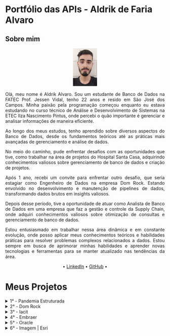 # Portfólio das APIs - Aldrik de Faria Alvaro
<h2>Sobre mim</h2>
<p align="center"><img src="https://raw.githubusercontent.com/Aldrik-Alvaro/bertoti/main/portfolio/IMG_20230921_181017.jpg" width="15%"></p>

<p align="justify">
Olá, meu nome é Aldrik Alvaro. Sou um estudante de Banco de Dados na FATEC Prof. Jessen Vidal, tenho 22 anos e resido em São José dos Campos. Minha paixão pela programação começou enquanto eu estava estudando no curso técnico de Análise e Desenvolvimento de Sistemas na ETEC Ilza Nascimento Pintus, onde percebi o quão importante é gerenciar e analisar informações de maneira eficiente.
</p>

<p align="justify">
Ao longo dos meus estudos, tenho aprendido sobre diversos aspectos do Banco de Dados, desde os fundamentos teóricos até as práticas mais avançadas de gerenciamento e análise de dados.  
</p>

<p align="justify">
No meio do caminho, pude enfrentar desafios com as oportunidades que tive, como trabalhar na área de projetos do Hospital Santa Casa, adquirindo conhecimentos valiosos sobre gerenciamento de banco de dados e criação de projetos.
</p>

<p align="justify">
Após 1 ano, recebi um convite para enfrentar outro desafio, que seria estagiar como Engenheiro de Dados na empresa Dom Rock. Estando envolvido no desenvolvimento e manutenção de pipelines de dados, transformando dados brutos em insights valiosos.
</p>

<p align="justify">
Depois desse período, tive a oportunidade de atuar como Analista de Banco de Dados em uma empresa que faz a gestão e controle da Supply Chain, onde adquiri conhecimentos valiosos sobre otimização de consultas e gerenciamento de banco de dados.
</p>

<p align="justify">
Estou entusiasmado em trabalhar nessa área dinâmica e em constante evolução, onde posso aplicar meus conhecimentos teóricos e habilidades práticas para resolver problemas complexos relacionados a dados. Estou sempre em busca de aprimorar minhas habilidades e aprender novas tecnologias e ferramentas para se manter atualizado nas tendências da área.
</p>


<p align="center">• <a href="https://www.linkedin.com/in/aldrikalvaro/">LinkedIn</a> • <a href="https://github.com/Aldrik-Alvaro">GitHub</a> •</p>





# Meus Projetos


<details>
  <summary>1° - Pandemia Estruturada</summary>

## Pandemia Estruturada

- **1º Semestre** • 6/2021 • [Repositório Github](https://github.com/Aldrik-Alvaro/CarcaraAPI)
- Parceiro Acadêmico: [Fatec](https://fatecsjc-prd.azurewebsites.net/)

![Imagem](https://raw.githubusercontent.com/Aldrik-Alvaro/portifolio/main/videos%20e%20imagens/1%20Semestre/1.jpg)


Em 6/2021, trabalhei no projeto da API com o Parceiro Acadêmico Fatec.
<p align="justify">
Nosso objetivo foi analisar os dados da COVID-19 no estado de São Paulo e entregá-los ao usuário de forma clara e contextualizada, por meio de visualizações gráficas. Sendo a simplicidade um dos princípios do projeto, as visualizações serão geradas pensando prioritariamente na utilidade prática que podem oferecer ao cliente.
</p>

![gif2](https://github.com/Aldrik-Alvaro/portifolio/blob/main/videos%20e%20imagens/1%20Semestre/1.gif)
![gif3](https://github.com/Aldrik-Alvaro/portifolio/blob/main/videos%20e%20imagens/1%20Semestre/2.gif)

### Funcionalidades
<details>
  <summary><b>Páginas Informativas</b></summary>
  O sistema fornecia informações detalhadas sobre casos e óbitos, taxa de vacinação e leitos disponíveis, oferecendo esses dados de maneira acessível e direta aos usuários.
</details>
<details>
  <summary><b>Filtragem de Dados</b></summary>
  Foi implementada uma variedade de filtros que permitem aos usuários selecionar estados e municípios por data, possibilitando a obtenção de insights valiosos sobre a pandemia.
</details>
<details>
  <summary><b>Painéis Totalizadores</b></summary>
  O sistema incluía uma aba com painéis totalizadores, apresentando informações relevantes sobre o andamento da pandemia de forma consolidada.
</details>


### Tecnologias Utilizadas

- [Python](https://www.python.org/): Linguagem utilizada para desenvolvimento do back-end.
- [Flask](https://flask.palletsprojects.com/): Framework utilizado para facilitar a configuração e o gerenciamento das dependências no desenvolvimento em Python.
- [JavaScript](https://developer.mozilla.org/pt-BR/docs/Web/JavaScript): Linguagem usada para o desenvolvimento do front-end.
- [HTML](https://developer.mozilla.org/pt-BR/docs/Web/HTML): Utilizado para estruturar e criar o conteúdo das páginas web, não está diretamente relacionado à comunicação entre o front-end e o back-end, mas sim à criação de interfaces visuais.


### Contribuições Pessoais

#### Desenvolvimento do Front-end:
 - Atuei no desenvolvimento do front-end, implementando funcionalidades como a criação de páginas informativas, filtros de dados e painéis totalizadores.

#### Comunicação entre front-end e back-end:
 - Assegurei uma comunicação entre as camadas front-end e back-end, utilizando APIs RESTful para garantir a correta transmissão de informações e dados.


### Hard Skills
 <table>
    <tr>
      <th width="300px">Tecnologia/Metodologia</th>
      <th width="300px">Classificação</th>
    </tr>
    <tr>
      <td>Python</td>
      <td>★★☆☆☆</td>
    </tr>
    <tr>
      <td>HTML</td>
      <td>★★☆☆☆</td>
    </tr>
    <tr>
      <td>Flask</td>
      <td>★☆☆☆☆</td>
    </tr>
  </table>

  ### Soft Skills

**Adaptabilidade**
- <p align="justify"></p>Trabalhando com Python no começo, enfrentei muitas dificuldades para completar certas tarefas. Precisei estudar bastante e me adaptar a essa linguagem.</p>
**Trabalho em Equipe**
- <p align="justify">Como meu primeiro projeto na Fatec, esse também foi meu primeiro projeto em equipe utilizando a metodologia Scrum. Senti dificuldades no início ao trabalhar em equipe, mas com o tempo fui me adaptando ao trabalho colaborativo.</p>

</details>














<details>
  <summary>2° - Dom Rock</summary>

## Dom Rock

- **2º Semestre** • 2/2023 • [Repositório Github](https://github.com/Aldrik-Alvaro/Dom_Rock)
- Parceiro Acadêmico: [Dom Rock](https://www.domrock.net/)

![Imagem](https://github.com/Aldrik-Alvaro/Dom_Rock/blob/main/GIT/cabecario2.jpg)

Em 2/2023, trabalhei no projeto da API com o Parceiro Acadêmico Dom Rock.
<p align="justify">
O desafio foi desenvolver uma solução para gerenciar a ativação de clientes na plataforma Dom Rock, integrando dados de parâmetros e variáveis de cada cliente para alocação de recursos. A equipe Fluffy desenvolveu um Sistema de Gerenciamento de Clientes em Java, com funcionalidades de cadastro, consulta, edição, relatórios, logs e exportação, e com níveis de acesso para garantir segurança dos dados.
</p>

![Gif](https://raw.githubusercontent.com/Aldrik-Alvaro/Dom_Rock/main/GIT/prototipo.gif)
![Imagem](https://github.com/Aldrik-Alvaro/portifolio/blob/main/videos%20e%20imagens/2%20Semestre/3.jpg)

### Funcionalidades

<details>
  <summary><b>Gestão de Clientes</b></summary>
O sistema permite registrar todas as informações dos clientes, incluindo detalhes de contato e endereço. Isso facilita a administração do relacionamento com o cliente, oferecendo uma visão consolidada e de fácil acesso.

</details>
<details>
  <summary><b>Catalogação de Soluções</b></summary>
Há uma base de dados que mantém um catálogo detalhado das soluções e módulos oferecidos pela Dom Rock, destacando funcionalidades e versões disponíveis. Isso proporciona uma referência rápida e precisa sobre os produtos da empresa, tanto para a equipe interna quanto para os clientes.

</details>
<details>
  <summary><b>Processo de Ativação</b></summary>
O sistema define e gerencia o processo de ativação, dividindo-o em etapas específicas, cada uma com recursos e definições predefinidos. Isso garante uma ativação organizada e registra o progresso para uma visão clara do status de cada cliente.

</details>
<details>
  <summary><b>Relatórios e Consultas</b></summary>
As funcionalidades de consulta e relatórios oferecem uma análise detalhada dos dados, permitindo aos usuários visualizar métricas importantes, como desempenho por cliente, tipo de solução ativada e estágio do processo de ativação. Esses insights ajudam nas decisões estratégicas, proporcionando uma compreensão completa do ambiente operacional.

</details>


### Tecnologias Utilizadas

- [Java SE 14](https://www.oracle.com/java/): Linguagem para desenvolvimento do back-end em Java.
- [JavaFX](https://openjfx.io/): Plataforma para criação de interfaces gráficas em Java.
- [JavaScript](https://developer.mozilla.org/pt-BR/docs/Web/JavaScript): Linguagem para o desenvolvimento do front-end.
- [SQL Server](https://www.microsoft.com/pt-br/sql-server): Sistema Gerenciador de Banco de Dados (SGBD).

### Contribuições Pessoais


#### Desenvolvimento do Banco de dados:
Como Desenvolvedor responsavel por criar e gerenciar o banco de dados SQL Server, trabalhei desde seu design, estruturação e implementação de Tabelas, Gatilhos e Funções. Minhas atividades envolveram:
 - Design do banco de dados.
 - Criação e gerenciamentos de tabelas, gatilhos e funções.
 - Criação de views para a visualização de insights.
 


### Hard Skills
 <table>
    <tr>
      <th width="300px">Tecnologia/Metodologia</th>
      <th width="300px">Classificação</th>
    </tr>
    <tr>
      <td>SQL Server</td>
      <td>★★★★☆</td>
    </tr>
    <tr>
      <td>Java</td>
      <td>★★☆☆☆</td>
    </tr>
  </table>


### Soft Skills

**Agilidade de trabalho**
- <p align="justify">Durante o projeto, após uma entrega, precisei refatorar o banco de dados para melhor atender aos requisitos do cliente. Foi crucial agir rapidamente para garantir mudanças adequadas e eficazes.</p>
**Comunicação eficaz**
- <p align="justify">Durante o desenvolvimento, recebemos muitos feedbacks valiosos do cliente, que nos orientaram na direção certa. Foi crucial entender profundamente suas necessidades para garantir que o produto final atendesse plenamente às suas expectativas. Utilizei essas informações para ajustar nossas abordagens e melhorar continuamente o projeto.</p>

</details>















<details>
  <summary>3° - Iacit</summary>

## Iacit

- **3º Semestre** • 6/2022 • [Repositório Github](https://github.com/fluffyfatec/Iacit)
- Parceiro Acadêmico: [Iacit](https://www.iacit.com.br/)

![Imagem](https://github.com/fluffyfatec/Iacit/blob/Sprint-1/GIT/cabecario%20(3).jpg)


Em 6/2022, trabalhei no projeto da API com o Parceiro Acadêmico IACIT.
<p align="justify">
O desafio do projeto foi criar um sistema para importar e armazenar dados meteorológicos em uma base de dados, permitindo criar dashboards para análise dos dados e exportação de relatórios desejados pelos clientes.
</p>

<p align="center">
    <img src="https://raw.githubusercontent.com/Aldrik-Alvaro/portifolio/main/videos%20e%20imagens/3%20Semestre/3.gif" width="100%"></img>
</p>

![Imagem](https://github.com/Aldrik-Alvaro/portifolio/blob/main/videos%20e%20imagens/3%20Semestre/2.jpg)

### Funcionalidades
<details>
  <summary><b>Cadastro de Estados e Regiões</b></summary>
O cadastro de Estados e Regiões proporciona uma organização precisa das operações, permitindo análises específicas por região e melhorando significativamente a contextualização das informações.

</details>
<details>
  <summary><b>Geração de Relatórios</b></summary>
A geração de relatórios é uma ferramenta indispensável para extrair insights valiosos e avaliar o desempenho do sistema. A capacidade de criar relatórios personalizados permite uma visualização abrangente dos dados, oferecendo detalhes sobre o estado das estações, o desempenho regional e as tendências temporais.

</details>
<details>
  <summary><b>Importação de Dados</b></summary>
A importação de dados otimiza o fluxo de informações no sistema, facilitando a transferência rápida de grandes conjuntos de dados. Isso assegura uma atualização eficiente do sistema, mantendo-o sempre atualizado e pronto para fornecer análises precisas.

</details>

### Tecnologias Utilizadas

- [Java SE 14](https://www.java.com/pt-BR/): Linguagem para desenvolvimento do back-end.
- [Spring Boot](https://spring.io/): Framework para facilitar a configuração e gerenciamento das dependências do projeto em Java.
- [JavaScript](https://www.javascript.com/): Linguagem para o desenvolvimento do front-end.
- [Thymeleaf](https://www.thymeleaf.org/): Utilizada para comunicação entre o front-end e a API Rest no back-end.
- [PostgreSQL](https://www.postgresql.org/): SGBD para o desenvolvimento do Banco de Dados.

### Contribuições Pessoais

#### Desenvolvimento do back-end:
 - Fui responsável pelo desenvolvimento do back-end. Implementei funcionalidades essenciais como listagem de dados meteorológicos, para que fosse possivel realizar a listagem de dados na aplicação.

#### Comunicação entre front-end e back-end:
 - Assegurei uma comunicação eficiente entre o front-end e o back-end, utilizando Ajax para realizar filtros dinâmicos no front-end.

### Hard Skills  
<table>
    <tr>
      <th width="300px">Tecnologia/Metodologia</th>
      <th width="300px">Classificação</th>
    </tr>
    <tr>
      <td>HTML</td>
      <td>★★★☆☆</td>
    </tr>
    <tr>
      <td>Spring Boot</td>
      <td>★★★☆☆</td>
    </tr>
  </table>


### Soft Skills
**Adaptabilidade**
- <p align="justify">Ao longo do projeto, foi necessário integrar o back-end e o front-end. Tive que me adaptar às tecnologias que havia aprendido recentemente para realizar essa integração de maneira eficiente.</p>

**Trabalho em Equipe**
- <p align="justify">Durante o projeto, o cliente expressou a vontade de possuir um CRUD para gerenciamento de usuários em sua plataforma. Como isso não estava em nosso escopo, foi necessário um esforço maior da equipe para que atendêssemos à solicitação do cliente.</p>

</details>

<details>
  <summary>4° - Embraer</summary>

## Embraer

- **4º Semestre** • 2/2023 • [Repositório Github](https://github.com/Aldrik-Alvaro/apiEmbraer4-sem/tree/main)
- Parceiro Acadêmico: [Embraer](https://embraer.com/br/pt)

![Imagem](https://github.com/octopusBD/apiEmbraer4-sem/blob/b92089563bafd98ceac265983ccba1574dacab6e/Imagens%20documentacao/doc/inicial.png)

Em 2/2023, trabalhei no projeto da API com o Parceiro Acadêmico Embraer.
<p align="justify">
O desafio do projeto foi desenvolver um software web para a Embraer que permitisse aos usuários acessar toda a documentação de diversos tipos de aviões de maneira simples e intuitiva por meio de dispositivos móveis, possibilitando o acesso ao manual em qualquer lugar e a qualquer momento.
</p>
<img src="https://github.com/Aldrik-Alvaro/portifolio/blob/main/videos%20e%20imagens/4%20Semestre/2.gif" width="100%" height="100%">
<img src="https://github.com/Aldrik-Alvaro/portifolio/blob/main/videos%20e%20imagens/4%20Semestre/3.png" width="100%" height="100%">
<img src="https://github.com/Aldrik-Alvaro/portifolio/blob/main/videos%20e%20imagens/4%20Semestre/4.png" width="100%" height="100%">

### Funcionalidades

<details>
  <summary><b>Estruturação e Persistência de Dados no Banco de Dados</b></summary>
  
Foi Projetada e implementada uma estrutura de dados adequada para armazenar informações sobre veículos, clientes e itens opcionais no banco de dados.
</details>

<details>
  <summary><b>Interface de Consulta para Itens Opcionais de Veículos</b></summary>
  
Uma interface amigável foi desenvolvida para permitir aos usuários visualizarem facilmente a lista de itens opcionais disponíveis para os veículos.
</details>

<details>
  <summary><b>Sistema de Configuração de Notificações para Atualizações</b></summary>
  
Implentação de um sistema que permite aos usuários configurarem notificações para receberem alertas personalizados sobre atualizações relevantes no sistema.
</details>

<details>
  <summary><b>Interface Administrativa para Modificação e Remoção de Clientes</b></summary>
  
A interface administrativa foi criada para permitir aos administradores realizar modificações e remoções de clientes do banco de dados com facilidade e segurança.
</details>

### Tecnologias Utilizadas

- [Java SE 14](https://www.oracle.com/java/): Linguagem de programação utilizada para o desenvolvimento do back-end em Java.
- [Spring Boot](https://spring.io/projects/spring-boot): Framework para simplificar a configuração e o gerenciamento de dependências no desenvolvimento em Java.
- [JavaScript](https://developer.mozilla.org/pt-BR/docs/Web/JavaScript): Linguagem utilizada para o desenvolvimento do front-end.
- [Vue.js](https://vuejs.org/): Framework progressivo de JavaScript utilizado para criar interfaces de usuário no front-end e se comunicar com APIs REST no back-end.
- [Oracle Autonomous Database](https://www.oracle.com/database/): Um serviço de banco de dados fornecido pela Oracle para o desenvolvimento do banco de dados.


### Contribuições Pessoais

#### Atuação como Scrum Master: 
 - Atuei como Scrum Master da equipe facilitando o processo de Scrum, removendo obstaculos e orientando a equipe. 
#### Comunicação entre front-end e back-end: 
 - Assegurei a integração eficiente entre as camadas front-end e back-end utilizando Axios, facilitando a transmissão precisa e segura de informações entre os sistemas Vue.js no front-end e Spring Boot no back-end.

#### Desenvolvimento do banco de dados:
 - Desempenhei um papel fundamental no design e implementação do banco de dados, incluindo as tabelas necessárias para o CRUD de itens, além do motor de regras.

### Hard Skills
   <table>
    <tr>
      <th width="300px">Tecnologia/Metodologia</th>
      <th width="300px">Classificação</th>
    </tr>
    <tr>
      <td>Spring Boot</td>
      <td>★★★☆☆</td>
    </tr>
    <tr>
      <td>Vue.js</td>
      <td>★★★★☆</td>
    </tr>
     <tr>
      <td>Oracle Autonomous Database</td>
      <td>★★★★☆</td>
    </tr>
  </table>

### Soft Skills

**Criatividade**
- <p align="justify">Durante o projeto, houve várias versões do motor de regras, sempre repensava de outra forma mais eficiente de realizá-lo. Utilizando a lógica e a criatividade, pude chegar à versão final.</p>

**Liderança**
- <p align="justify">Nesse projeto, atuei como Scrum Master da equipe, foi uma dificuldade ter a responsabilidade de gerenciar a equipe no inicio do projeto na qual consegui superar ao passar das sprints.</p>



</details>









<details>
  <summary>5° - Oracle</summary>

## Oracle

- **5º Semestre** • 6/2023 • [Repositório Github](https://github.com/Aldrik-Alvaro/Projeto-Integrador-Oracle)
- Parceiro Acadêmico: [Oracle](https://www.oracle.com/br/)



Em 6/2023, trabalhei no projeto da API com o Parceiro Acadêmico Oracle.
<p align="justify">
O desafio consistiu em desenvolver um sistema web que permitisse o gerenciamento de insumos e funcionários, além de fornecer visualização de dados processados para que o proprietário do negócio possa gerenciar suas vendas, estoques, equipe de trabalho e projetar suas ações futuras.
</p>

<img src="https://raw.githubusercontent.com/Aldrik-Alvaro/Projeto-Integrador-Oracle/main/Documentacao/Team/imgOracleFatec_1.jpg" width="100%" height="100%">

### Funcionalidades

<details>
  <summary><b>Organização de Painéis de Gerenciamento</b></summary>
  
Esta funcionalidade permitia aos usuários criar e visualizar painéis personalizados para gerenciar diferentes aspectos do restaurante, incluindo pessoal, fornecedores e insumos. Os usuários podiam organizar e personalizar esses painéis de acordo com suas necessidades específicas.
</details>

<details>
  <summary><b>Painel de Controle de Fluxo</b></summary>
  
O painel de controle de fluxo oferecia uma visão ampla do fluxo de funcionários, clientes e inventário. Ele fornecia informações sobre o movimento dentro do restaurante, permitindo aos usuários identificar padrões e otimizar a alocação de recursos.
</details>

<details>
  <summary><b>Comparadores Analíticos</b></summary>
  
Os comparadores analíticos eram ferramentas poderosas para análise de dados. Eles permitiam comparar a relação entre clientes, equipe e estoque, além de prever as necessidades de insumos para a preparação de pratos. Os usuários podiam identificar tendências, oportunidades de melhoria e fazer previsões mais precisas com base nos dados apresentados.</details>

<details>
  <summary><b>Recomendações de Compras e Alocação de Pessoal</b></summary>
  
Com base nas análises feitas pelos comparadores, o sistema gerava recomendações automáticas de compras de insumos e alocação de pessoal. Isso ajudava os usuários a tomar decisões mais informadas e eficientes, garantindo que o restaurante estivesse sempre bem abastecido e operando de maneira otimizada.
</details>

<img src="https://github.com/Aldrik-Alvaro/portifolio/blob/main/videos%20e%20imagens/5%20Semestre/2.gif" width="100%" height="100%">

### Tecnologias Utilizadas

- [Java SE 14](https://www.oracle.com/java/): Linguagem de programação utilizada para o desenvolvimento do back-end em Java.
- [Spring Boot](https://spring.io/projects/spring-boot): Framework para simplificar a configuração e o gerenciamento de dependências no desenvolvimento em Java.
- [JavaScript](https://developer.mozilla.org/pt-BR/docs/Web/JavaScript): Linguagem utilizada para o desenvolvimento do front-end.
- [Vue.js](https://vuejs.org/): Framework progressivo de JavaScript utilizado para criar interfaces de usuário no front-end e se comunicar com APIs REST no back-end.
- [Oracle Autonomous Database](https://www.oracle.com/database/): Um serviço de banco de dados fornecido pela Oracle para o desenvolvimento do banco de dados.
- [Oracle Analytics](https://www.oracle.com/database/): Uma plataforma de análise de dados fornecida pela Oracle para a visualização, análise e geração de insights a partir de dados armazenados no banco de dados Oracle.


### Contribuições Pessoais

#### Desenvolvimento do Front-end:
 - Desempenhei um papel fundamental no desenvolvimento do front-end, implementando cabeçalhos, menu lateral e a integração da ferramenta Oracle Analytics.

#### Criação de gráficos e visualizações no BI:
 - Fui responsável pela criação e implementação de gráficos e visualizações no ambiente de Business Intelligence, como visualizações de controle de estoque, gerenciamento de insumos e funcionários.
### Hard Skills
<table>
  <tr>
    <th width="300px">Tecnologia/Metodologia</th>
    <th width="300px">Classificação</th>
  </tr>
  <tr>
    <td>Oracle Analytics</td>
    <td>★★★★☆</td>
  </tr>
  <tr>
    <td>Spring Boot</td>
    <td>★★★★☆</td>
  </tr>
  <tr>
    <td>Vue.js</td>
    <td>★★★★☆</td>
  </tr>
</table>

### Soft Skills

**Criatividade**
- <p align="justify">Durante o desenvolvimento, à medida que os dados aumentavam em nosso data warehouse, era necessário que eu pensasse de maneira criativa sobre como poderia utilizar esses dados para gerar insights valiosos.</p>

**Atenção ao Detalhe**
- <p align="justify">Na construção do projeto, meu objetivo era criar algo profissional e, por isso, dediquei especial atenção à construção do front-end para que ficasse o mais fiel possível à identidade visual do cliente.</p>

</details>



<details>
  <summary>6° - Imagem | Esri</summary>

## Imagem | Esri

- **6º Semestre** • 6/2023 • [Repositório Github](https://github.com/Fluffy-Fatec/Projeto-Integrador-Imagem)
- Parceiro Acadêmico: [Imagem | Esri](https://www.img.com.br/pt-br/home)



Em 02/2024, trabalhei no projeto da API com o Parceiro Acadêmico Imagem | Esri.
<p align="justify">
<p align="center"><img src="https://raw.githubusercontent.com/Fluffy-Fatec/Projeto-Integrador-Imagem/main/Documentation/Team/pandalyzeheader.jpg" width="100%"></img></p>

O desafio é compreender profundamente o sentimento dos clientes através de uma plataforma sofisticada que analisa avaliações online. Integrando tecnologias avançadas para mapear e visualizar esses sentimentos em um contexto geográfico real, permitindo que as empresas ajustem suas estratégias com uma precisão sem precedentes. 
</p>
<p align="center"><img src="https://github.com/Aldrik-Alvaro/portifolio/blob/main/videos%20e%20imagens/6%20Semestre/gif-imagem.gif" width="100%"></img></p>
</br>
<p align="center"><img src="https://github.com/Aldrik-Alvaro/portifolio/blob/main/videos%20e%20imagens/6%20Semestre/pandalyzefundo.jpg" width="100%"></img></p>

#### Funcionalidades

<details>
  <summary><b>Visão Geral da Análise de Sentimento</b></summary>
Esta funcionalidade oferecia aos usuários uma visão consolidada da análise de sentimento em uma única tela. Eles podiam visualizar métricas-chave de sentimentos através de gráficos e tabelas, permitindo uma compreensão rápida e abrangente do panorama geral.

</details>
<details>
  <summary><b>Exploração Geográfica Interativa</b></summary>
O recurso de exploração geográfica interativa permitia aos usuários explorar a distribuição geográfica dos dados em um mapa interativo. Isso facilitava a compreensão de como os sentimentos dos clientes variavam de acordo com a localização, fornecendo insights valiosos para ajustes estratégicos.

</details>
<details>
  <summary><b>Sistema de Permissões e Login Seguro</b></summary>
O sistema de permissões e login seguro garantia que os usuários acessassem apenas as informações relevantes e protegiam os dados sensíveis. Os diferentes níveis de acesso garantiam a segurança e a privacidade dos dados, enquanto o login seguro por e-mail e senha fornecia uma camada adicional de proteção.

</details>
<details>
  <summary><b>Edição de Perfil e Alteração de Senha</b></summary>
Os recursos de edição de perfil e alteração de senha permitiam aos usuários gerenciar suas informações pessoais com facilidade. Eles podiam atualizar seus dados, como nome, e-mail e senha, conforme necessário, garantindo precisão e segurança em suas contas.

</details>
<details>
  <summary><b>Filtragem Avançada e Visualização em Tabela</b></summary>
A capacidade de filtragem avançada e visualização em tabela oferecia aos usuários uma maneira eficiente de explorar e analisar os dados. Eles podiam filtrar os dados por categoria de sentimento e período, além de visualizá-los em uma tabela única para uma compreensão mais detalhada e abrangente.

</details>
<details>
  <summary><b>Expiração de Sessão e Notificações</b></summary>
A funcionalidade de expiração de sessão e notificações garantia a segurança e a conveniência dos usuários. As sessões expiravam automaticamente após um determinado período de inatividade, enquanto as notificações alertavam os usuários sobre as solicitações de alterações e a necessidade de aprovação das mesmas.

</details>
<details>
  <summary><b>Logout Manual</b></summary>
O logout manual oferecia aos usuários controle sobre suas próprias sessões. Eles podiam encerrar a sessão manualmente a qualquer momento, garantindo a segurança e a privacidade de seus dados.

</details>

### Tecnologias Utilizadas

- [Java SE 14](https://www.java.com/pt-BR/): linguagem para desenvolvimento da aplicação para back-end.
- [Spring Boot](https://spring.io/): framework para Java utilizada para facilitar a configuração e o gerenciamento das dependências do projeto.
- [Python](https://www.java.com/pt-BR/): é uma linguagem de programação de alto nível amplamente utilizada para análise de dados, machine learning, desenvolvimento web e uma variedade de outras aplicações.
- [React.js](https://react.dev/): React é uma biblioteca JavaScript de código-aberto, focalizada no desenvolvimento de interfaces de usuário.
- [Material-UI](https://mui.com/material-ui/getting-started/installation/): é uma biblioteca de componentes React para construir interfaces de usuário consistentes e bonitas.
- [CSS](https://developer.mozilla.org/pt-BR/docs/Web/CSS): utilizado para estilização do dashboard.
- [PostgreSQL](https://www.postgresql.org): sistema de Gerenciamento de Banco de Dados para desenvolvimento do projeto.


### Contribuições Pessoais

#### Desenvolvimento do Banco de dados:
Como Desenvolvedor responsavel por criar e gerenciar o banco de dados Postgre, trabalhei desde seu design, estruturação e implementação de Tabelas, Gatilhos e Funções. Minhas atividades envolveram:
 - Design do banco de dados.
 - Criação e gerenciamentos de tabelas, gatilhos e funções.

### Hard Skills
<table>
  <tr>
    <th width="300px">Tecnologia/Metodologia</th>
    <th width="300px">Classificação</th>
  </tr>
  <tr>
    <td>PostgreSQL</td>
    <td>★★★★★</td>
  </tr>
</table>

### Soft Skills

**Planejamento e Organização**
- <p align="justify">Durante o desenvolvimento do banco de dados neste projeto, eu precisava garantir que as tarefas fossem concluídas dentro do prazo para que meus colegas responsáveis pelo frontend e back end tivessem tempo suficiente para executar suas atividades dentro dos prazos estipulados em cada sprint. A organização e o planejamento das necessidades das atividades mais urgentes foram fundamentais para garantir uma distribuição eficiente do trabalho e o cumprimento das metas estabelecidas.</p>

</details>
